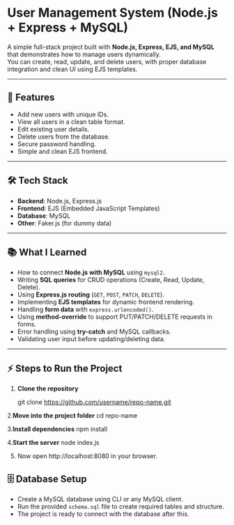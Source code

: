 # User Management System (Node.js + Express + MySQL)

A simple full-stack project built with **Node.js, Express, EJS, and MySQL** that demonstrates how to manage users dynamically.  
You can create, read, update, and delete users, with proper database integration and clean UI using EJS templates.

---

## 🚀 Features
- Add new users with unique IDs.
- View all users in a clean table format.
- Edit existing user details.
- Delete users from the database.
- Secure password handling.
- Simple and clean EJS frontend.

---

## 🛠️ Tech Stack
- **Backend**: Node.js, Express.js  
- **Frontend**: EJS (Embedded JavaScript Templates)  
- **Database**: MySQL  
- **Other**: Faker.js (for dummy data)

---

## 📚 What I Learned
- How to connect **Node.js with MySQL** using `mysql2`.  
- Writing **SQL queries** for CRUD operations (Create, Read, Update, Delete).  
- Using **Express.js routing** (`GET`, `POST`, `PATCH`, `DELETE`).  
- Implementing **EJS templates** for dynamic frontend rendering.  
- Handling **form data** with `express.urlencoded()`.  
- Using **method-override** to support PUT/PATCH/DELETE requests in forms.  
- Error handling using **try-catch** and MySQL callbacks.  
- Validating user input before updating/deleting data.  

---

## ⚡ Steps to Run the Project

1. **Clone the repository**  
   
   git clone https://github.com/username/repo-name.git

2.**Move into the project folder**
   cd repo-name
 
 3.**Install dependencies**
   npm install

4.**Start the server**
  node index.js

5. Now open http://localhost:8080
 in your browser.


## 🗄️ Database Setup

- Create a MySQL database using CLI or any MySQL client.  
- Run the provided `schema.sql` file to create required tables and structure.  
- The project is ready to connect with the database after this.
